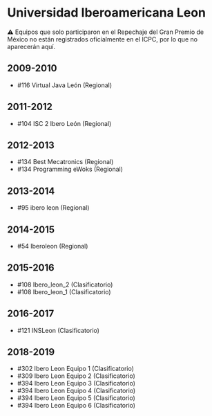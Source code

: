 # Universidad Iberoamericana Leon

:warning: Equipos que solo participaron en el Repechaje del Gran Premio de México no están registrados oficialmente en el ICPC, por lo que no aparecerán aquí.

## 2009-2010

- #116 Virtual Java León (Regional)

## 2011-2012

- #104 ISC 2 Ibero León (Regional)

## 2012-2013

- #134 Best Mecatronics (Regional)
- #134 Programming eWoks (Regional)

## 2013-2014

- #95 ibero leon (Regional)

## 2014-2015

- #54 Iberoleon (Regional)

## 2015-2016

- #108 Ibero_leon_2 (Clasificatorio)
- #108 Ibero_leon_1 (Clasificatorio)

## 2016-2017

- #121 INSLeon (Clasificatorio)

## 2018-2019

- #302 Ibero Leon Equipo 1 (Clasificatorio)
- #309 Ibero Leon Equipo 2 (Clasificatorio)
- #394 Ibero Leon Equipo 3 (Clasificatorio)
- #394 Ibero Leon Equipo 4 (Clasificatorio)
- #394 Ibero Leon Equipo 5 (Clasificatorio)
- #394 Ibero Leon Equipo 6 (Clasificatorio)


